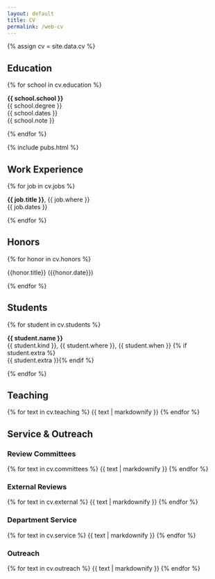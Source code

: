 ```yaml
---
layout: default
title: CV
permalink: /web-cv
---
```

{% assign cv = site.data.cv %}
<div id="cv">
<section>
    <h2>Education</h2>
    {% for school in cv.education %}
    <p>
        <strong>{{ school.school }}</strong><br />
        {{ school.degree }}<br />
        {{ school.dates }}<br />
        {{ school.note }}
    </p>
    {% endfor %}
</section>

{% include pubs.html %}

<section>
    <h2>Work Experience</h2>
    {% for job in cv.jobs %}
    <p>
        <strong>{{ job.title }}</strong>, {{ job.where }}<br />
        {{ job.dates }}
    </p>
    {% endfor %}
</section>

<section>
    <h2>Honors</h2>
    {% for honor in cv.honors %}
        <p>{{honor.title}} ({{honor.date}})</p>
    {% endfor %}
</section>


<section>
    <h2>Students</h2>
    {% for student in cv.students %}
    <p>
        <strong>{{ student.name }}</strong><br />
        {{ student.kind }},
        {{ student.where }},
        {{ student.when }}
        {% if student.extra %}<br />{{ student.extra }}{% endif %}
    </p>
    {% endfor %}
</section>

<section>
    <h2>Teaching</h2>
    {% for text in cv.teaching %}
        {{ text | markdownify }}
    {% endfor %}
</section>

<section>
    <h2>Service &amp; Outreach</h2>
    <h3>Review Committees</h3>
    {% for text in cv.committees %}
        {{ text | markdownify }}
    {% endfor %}
    <h3>External Reviews</h3>
    {% for text in cv.external %}
        {{ text | markdownify }}
    {% endfor %}
    <h3> Department Service</h3>
    {% for text in cv.service %}
        {{ text | markdownify }}
    {% endfor %}
    <h3> Outreach</h3>
    {% for text in cv.outreach %}
        {{ text | markdownify }}
    {% endfor %}
</section>

</div>
